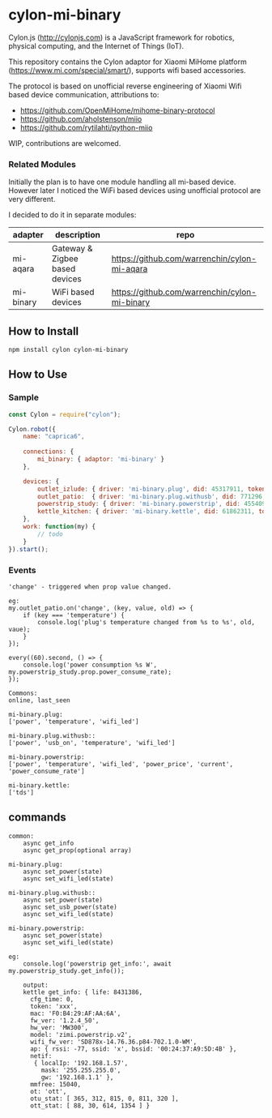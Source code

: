 # cylon-mi-binary

Cylon.js (http://cylonjs.com) is a JavaScript framework for robotics, physical computing, and the Internet of Things (IoT).

This repository contains the Cylon adaptor for Xiaomi MiHome platform (https://www.mi.com/special/smart/), supports wifi based accessories.

The protocol is based on unofficial reverse engineering of Xiaomi Wifi based device communication, attributions to:
- https://github.com/OpenMiHome/mihome-binary-protocol
- https://github.com/aholstenson/miio
- https://github.com/rytilahti/python-miio

WIP, contributions are welcomed.

### Related Modules
Initially the plan is to have one module handling all mi-based device. However later I noticed the WiFi based devices using unofficial protocol are very different.

I decided to do it in separate modules:

adapter   | description                    | repo
----------|--------------------------------|-----------------------------------------------
mi-aqara  | Gateway & Zigbee based devices | https://github.com/warrenchin/cylon-mi-aqara
mi-binary | WiFi based devices             | https://github.com/warrenchin/cylon-mi-binary

## How to Install

```
npm install cylon cylon-mi-binary
```
## How to Use
### Sample

```javascript
const Cylon = require("cylon");

Cylon.robot({
    name: "caprica6",
    
    connections: {
        mi_binary: { adaptor: 'mi-binary' }
    },

    devices: {
        outlet_izlude: { driver: 'mi-binary.plug', did: 45317911, token: '8366edcf3f7f8c5d829d8cfac534ce2b', refresh: 60 },
        outlet_patio:  { driver: 'mi-binary.plug.withusb', did: 771296, token: '474675461936e0be7c06f10ddaafe1e9', refresh: 60 },
        powerstrip_study: { driver: 'mi-binary.powerstrip', did: 45540986, token: '6f2eb854fcc73bf79eccd48c3d4fb0e8', refresh: 60 },
        kettle_kitchen: { driver: 'mi-binary.kettle', did: 61862311, token: 'dfaaa6184766f4423af8c0c3b593950c', refresh: 60 }    
    },
    work: function(my) {
        // todo
    }
}).start();
```
### Events

```
'change' - triggered when prop value changed.

eg:
my.outlet_patio.on('change', (key, value, old) => {
    if (key === 'temperature') {
        console.log('plug's temperature changed from %s to %s', old, vaue);
    }
});

every((60).second, () => {
    console.log('power consumption %s W', my.powerstrip_study.prop.power_consume_rate);
});

Commons: 
online, last_seen

mi-binary.plug:
['power', 'temperature', 'wifi_led']

mi-binary.plug.withusb::
['power', 'usb_on', 'temperature', 'wifi_led']

mi-binary.powerstrip:
['power', 'temperature', 'wifi_led', 'power_price', 'current', 'power_consume_rate']

mi-binary.kettle:
['tds']

```

## commands
```
common:
    async get_info
    async get_prop(optional array)

mi-binary.plug:
    async set_power(state)
    async set_wifi_led(state)

mi-binary.plug.withusb::
    async set_power(state)
    async set_usb_power(state)
    async set_wifi_led(state)
    
mi-binary.powerstrip:
    async set_power(state)
    async set_wifi_led(state)
    
eg:
    console.log('powerstrip get_info:', await my.powerstrip_study.get_info());
    
    output:
    kettle get_info: { life: 8431386,
      cfg_time: 0,
      token: 'xxx',
      mac: 'F0:B4:29:AF:AA:6A',
      fw_ver: '1.2.4_50',
      hw_ver: 'MW300',
      model: 'zimi.powerstrip.v2',
      wifi_fw_ver: 'SD878x-14.76.36.p84-702.1.0-WM',
      ap: { rssi: -77, ssid: 'x', bssid: '00:24:37:A9:5D:4B' },
      netif: 
       { localIp: '192.168.1.57',
         mask: '255.255.255.0',
         gw: '192.168.1.1' },
      mmfree: 15040,
      ot: 'ott',
      otu_stat: [ 365, 312, 815, 0, 811, 320 ],
      ott_stat: [ 88, 30, 614, 1354 ] }
```
